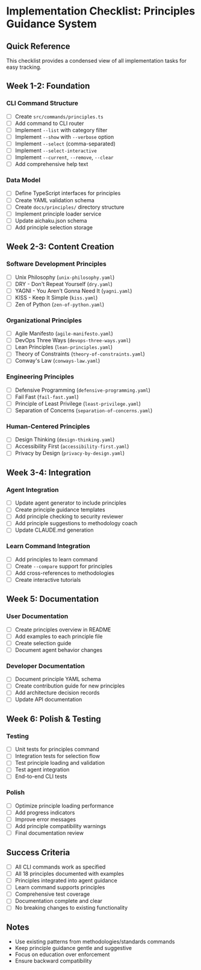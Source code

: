 # Implementation Checklist: Principles Guidance System

## Quick Reference

This checklist provides a condensed view of all implementation tasks for easy tracking.

## Week 1-2: Foundation

### CLI Command Structure

- [ ] Create `src/commands/principles.ts`
- [ ] Add command to CLI router
- [ ] Implement `--list` with category filter
- [ ] Implement `--show` with `--verbose` option
- [ ] Implement `--select` (comma-separated)
- [ ] Implement `--select-interactive`
- [ ] Implement `--current`, `--remove`, `--clear`
- [ ] Add comprehensive help text

### Data Model

- [ ] Define TypeScript interfaces for principles
- [ ] Create YAML validation schema
- [ ] Create `docs/principles/` directory structure
- [ ] Implement principle loader service
- [ ] Update aichaku.json schema
- [ ] Add principle selection storage

## Week 2-3: Content Creation

### Software Development Principles

- [ ] Unix Philosophy (`unix-philosophy.yaml`)
- [ ] DRY - Don't Repeat Yourself (`dry.yaml`)
- [ ] YAGNI - You Aren't Gonna Need It (`yagni.yaml`)
- [ ] KISS - Keep It Simple (`kiss.yaml`)
- [ ] Zen of Python (`zen-of-python.yaml`)

### Organizational Principles

- [ ] Agile Manifesto (`agile-manifesto.yaml`)
- [ ] DevOps Three Ways (`devops-three-ways.yaml`)
- [ ] Lean Principles (`lean-principles.yaml`)
- [ ] Theory of Constraints (`theory-of-constraints.yaml`)
- [ ] Conway's Law (`conways-law.yaml`)

### Engineering Principles

- [ ] Defensive Programming (`defensive-programming.yaml`)
- [ ] Fail Fast (`fail-fast.yaml`)
- [ ] Principle of Least Privilege (`least-privilege.yaml`)
- [ ] Separation of Concerns (`separation-of-concerns.yaml`)

### Human-Centered Principles

- [ ] Design Thinking (`design-thinking.yaml`)
- [ ] Accessibility First (`accessibility-first.yaml`)
- [ ] Privacy by Design (`privacy-by-design.yaml`)

## Week 3-4: Integration

### Agent Integration

- [ ] Update agent generator to include principles
- [ ] Create principle guidance templates
- [ ] Add principle checking to security reviewer
- [ ] Add principle suggestions to methodology coach
- [ ] Update CLAUDE.md generation

### Learn Command Integration

- [ ] Add principles to learn command
- [ ] Create `--compare` support for principles
- [ ] Add cross-references to methodologies
- [ ] Create interactive tutorials

## Week 5: Documentation

### User Documentation

- [ ] Create principles overview in README
- [ ] Add examples to each principle file
- [ ] Create selection guide
- [ ] Document agent behavior changes

### Developer Documentation

- [ ] Document principle YAML schema
- [ ] Create contribution guide for new principles
- [ ] Add architecture decision records
- [ ] Update API documentation

## Week 6: Polish & Testing

### Testing

- [ ] Unit tests for principles command
- [ ] Integration tests for selection flow
- [ ] Test principle loading and validation
- [ ] Test agent integration
- [ ] End-to-end CLI tests

### Polish

- [ ] Optimize principle loading performance
- [ ] Add progress indicators
- [ ] Improve error messages
- [ ] Add principle compatibility warnings
- [ ] Final documentation review

## Success Criteria

- [ ] All CLI commands work as specified
- [ ] All 18 principles documented with examples
- [ ] Principles integrated into agent guidance
- [ ] Learn command supports principles
- [ ] Comprehensive test coverage
- [ ] Documentation complete and clear
- [ ] No breaking changes to existing functionality

## Notes

- Use existing patterns from methodologies/standards commands
- Keep principle guidance gentle and suggestive
- Focus on education over enforcement
- Ensure backward compatibility
